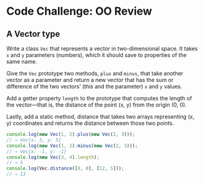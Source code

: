 # Code Challenge: OO Review

## A Vector type
Write a class `Vec` that represents a vector in two-dimensional space. It takes `x` and `y` parameters (numbers), which it should save to properties of the same name.

Give the `Vec` prototype two methods, `plus` and `minus`, that take another vector as a parameter and return a new vector that has the sum or difference of the two vectors’ (this and the parameter) `x` and `y` values.

Add a getter property `length` to the prototype that computes the length of the vector—that is, the distance of the point (x, y) from the origin (0, 0).

Lastly, add a static method, distance that takes two arrays representing (x, y) coordinates and returns the distance between those two points.

```javascript
console.log(new Vec(1, 2).plus(new Vec(2, 3)));
// → Vec{x: 3, y: 5}
console.log(new Vec(1, 2).minus(new Vec(2, 3)));
// → Vec{x: -1, y: -1}
console.log(new Vec(3, 4).length);
// → 5
console.log(Vec.distance([0, 0], [12, 5]));
// → 13 
```
